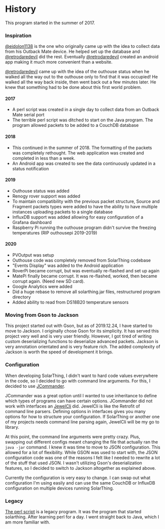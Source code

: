 # History
This program started in the summer of 2017.

### Inspiration
[@eidolon1138](https://github.com/eidolon1138) is the one who originally came up with the idea to collect data from his Outback Mate device. He helped
set up the database and [@retrodaredevil](https://github.com/retrodaredevil) did the rest. Eventually [@retrodaredevil](https://github.com/retrodaredevil) created an android app making it much
more convenient than a website.

[@retrodaredevil](https://github.com/retrodaredevil) came up with the idea of the outhouse status when he walked all the way out to the outhouse only to find
that it was occupied! He walked all the way back inside, then went back out a few minutes later. He knew that something
had to be done about this first world problem.


#### 2017
* A perl script was created in a single day to collect data from an Outback Mate serial port
* The terrible perl script was ditched to start on the Java program. The program allowed packets to be added to a CouchDB database
#### 2018
* This continued in the summer of 2018. The formatting of the packets was completely rethought. The web application
was created and completed in less than a week.
* An Android app was created to see the data continuously updated in a status notification
#### 2019
* Outhouse status was added
* Renogy rover support was added
* To maintain compatibility with the previous packet structure, Source and Fragment packets types were added to
have the ability to have multiple instances uploading packets to a single database
* InfluxDB support was added allowing for easy configuration of a Grafana dashboard
* Raspberry Pi running the outhouse program didn't survive the freezing temperatures (RIP outhousepi 2019-2019)
#### 2020
* PVOutput was setup
* Outhouse code was completely removed from SolarThing codebase
* "Events Display" was added to the Android application
* RoverPi became corrupt, but was eventually re-flashed and set up again
* MatePi finally became corrupt. It was re-flashed, worked, then became corrupt again. (Need new SD card).
* Google Analytics were added
* Did a huge rebase to remove all solarthing.jar files, restructured program directory
* Added ability to read from DS18B20 temperature sensors


### Moving from Gson to Jackson
This project started out with Gson, but as of 2019.12.24, I have started to move to Jackson. I originally chose Gson for its
simplicity. It has served this project very well and is very user friendly. However, I got tired of writing custom
deserializing functions to deserialize advanced packets. Jackson is very annotation orientated and is very
feature rich. The added complexity of Jackson is worth the speed of development it brings.

### Configuration
When developing SolarThing, I didn't want to hard code values everywhere in the code, so I decided to
go with command line arguments. For this, I decided to use [JCommander](https://github.com/cbeust/jcommander).

JCommander was a great option until I wanted to use inheritance to define which types of programs can have
certain options. JCommander did not work with interfaces an [JewelCli](http://jewelcli.lexicalscope.com/) did. JewelCli
is like the Retrofit of command line parsers. Defining options in interfaces gives you many options for how to structure
your configuration. If SolarThing or another one of my projects needs command line parsing again, JewelCli will be my go to library.

At this point, the command line arguments were pretty crazy. Plus, swapping out different configs meant changing the
file that actually ran the `java -jar` command. I knew it was time to move to JSON configuration. This allowed for a lot of
flexibility. While GSON was used to start with, the JSON configuration code was one of the reasons I felt like I needed to rewrite a lot
of the stuff that used JSON. I wasn't utilizing Gson's deserialization features, so I decided to switch
to Jackson altogether as explained above.

Currently the configuration is very easy to change. I can swap out what configuration I'm using easily and can
use the same CouchDB or InfluxDB configuration on multiple devices running SolarThing.

### Legacy
[The perl script](../legacy/helloworld.pl) is a legacy program. It was the program that started solarthing.
After learning perl for a day. I went straight back to Java, which I am more familiar with.
